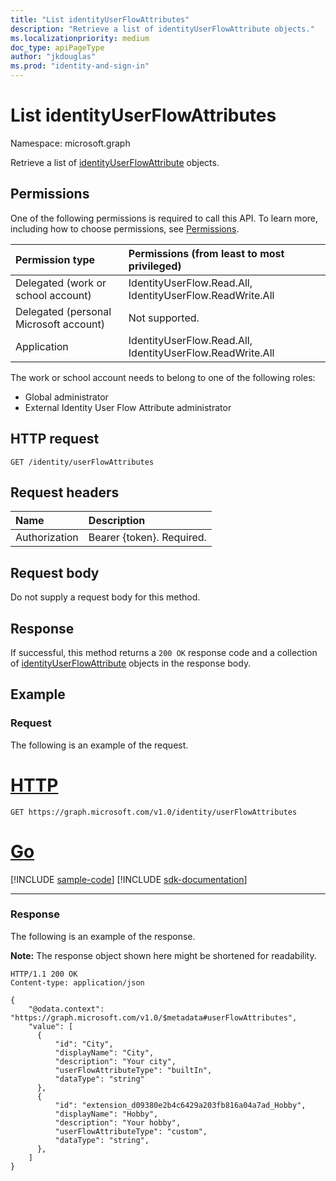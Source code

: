 ```yaml
---
title: "List identityUserFlowAttributes"
description: "Retrieve a list of identityUserFlowAttribute objects."
ms.localizationpriority: medium
doc_type: apiPageType
author: "jkdouglas"
ms.prod: "identity-and-sign-in"
---
```


# List identityUserFlowAttributes

Namespace: microsoft.graph

Retrieve a list of [identityUserFlowAttribute](../resources/identityuserflowattribute.md) objects.

## Permissions

One of the following permissions is required to call this API. To learn more, including how to choose permissions, see [Permissions](/graph/permissions-reference).

|Permission type      | Permissions (from least to most privileged)              |
|:--------------------|:---------------------------------------------------------|
|Delegated (work or school account)|IdentityUserFlow.Read.All, IdentityUserFlow.ReadWrite.All|
|Delegated (personal Microsoft account)| Not supported.|
|Application|IdentityUserFlow.Read.All, IdentityUserFlow.ReadWrite.All|

The work or school account needs to belong to one of the following roles:

* Global administrator
* External Identity User Flow Attribute administrator

## HTTP request

<!-- { "blockType": "ignored" } -->

```http
GET /identity/userFlowAttributes
```

## Request headers

|Name|Description|
|:---------------|:----------|
|Authorization|Bearer {token}. Required.|

## Request body

Do not supply a request body for this method.

## Response

If successful, this method returns a `200 OK` response code and a collection of [identityUserFlowAttribute](../resources/identityuserflowattribute.md)  objects in the response body.

## Example

### Request

The following is an example of the request.


# [HTTP](#tab/http)
<!-- {
  "blockType": "request",
  "name": "list_userFlowAttributes"
}
-->

``` http
GET https://graph.microsoft.com/v1.0/identity/userFlowAttributes
```

# [Go](#tab/go)
[!INCLUDE [sample-code](../includes/snippets/go/list-userflowattributes-go-snippets.md)]
[!INCLUDE [sdk-documentation](../includes/snippets/snippets-sdk-documentation-link.md)]

---


### Response

The following is an example of the response.

**Note:** The response object shown here might be shortened for readability.

<!-- {
  "blockType": "response",
  "truncated": true,
  "@odata.type": "microsoft.graph.identityUserFlowAttribute",
  "isCollection": true
} -->

```http
HTTP/1.1 200 OK
Content-type: application/json

{
    "@odata.context": "https://graph.microsoft.com/v1.0/$metadata#userFlowAttributes",
    "value": [
      {
          "id": "City",
          "displayName": "City",
          "description": "Your city",
          "userFlowAttributeType": "builtIn",
          "dataType": "string"
      },
      {
          "id": "extension_d09380e2b4c6429a203fb816a04a7ad_Hobby",
          "displayName": "Hobby",
          "description": "Your hobby",
          "userFlowAttributeType": "custom",
          "dataType": "string",
      },
    ]
}
```
